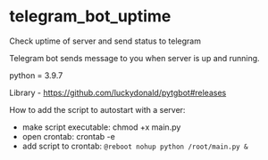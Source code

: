 # telegram_bot_uptime
Check uptime of server and send status to telegram

Telegram bot sends message to you when server is up and running.

python = 3.9.7

Library - https://github.com/luckydonald/pytgbot#releases


How to add the script to autostart with a server:

* make script executable: chmod +x main.py
* open crontab: crontab -e
* add script to crontab: ``` @reboot nohup python /root/main.py & ```


